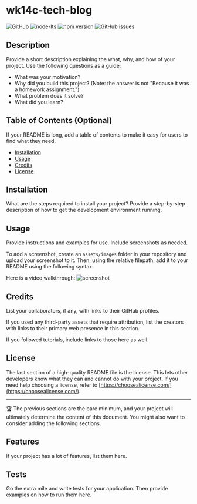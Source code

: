 # wk14c-tech-blog

![GitHub](https://img.shields.io/github/license/josht-dev/wk14c-tech-blog?style=for-the-badge)
![node-lts](https://img.shields.io/badge/node-16.18.0-brightgreen?style=for-the-badge)
[![npm version](https://img.shields.io/badge/express-4.16.4-brightgreen?style=for-the-badge)](https://badge.fury.io/js/express)
![GitHub issues](https://img.shields.io/github/issues/josht-dev/wk14c-tech-blog?style=for-the-badge)

## Description

Provide a short description explaining the what, why, and how of your project. Use the following questions as a guide:

- What was your motivation?
- Why did you build this project? (Note: the answer is not "Because it was a homework assignment.")
- What problem does it solve?
- What did you learn?

## Table of Contents (Optional)

If your README is long, add a table of contents to make it easy for users to find what they need.

- [Installation](#installation)
- [Usage](#usage)
- [Credits](#credits)
- [License](#license)

## Installation

What are the steps required to install your project? Provide a step-by-step description of how to get the development environment running.

## Usage

Provide instructions and examples for use. Include screenshots as needed.

To add a screenshot, create an `assets/images` folder in your repository and upload your screenshot to it. Then, using the relative filepath, add it to your README using the following syntax:

Here is a video walkthrough: 
![screenshot](./assets/images/screenshot.png)

## Credits

List your collaborators, if any, with links to their GitHub profiles.

If you used any third-party assets that require attribution, list the creators with links to their primary web presence in this section.

If you followed tutorials, include links to those here as well.

## License

The last section of a high-quality README file is the license. This lets other developers know what they can and cannot do with your project. If you need help choosing a license, refer to [https://choosealicense.com/](https://choosealicense.com/).

---

🏆 The previous sections are the bare minimum, and your project will ultimately determine the content of this document. You might also want to consider adding the following sections.

## Features

If your project has a lot of features, list them here.

## Tests

Go the extra mile and write tests for your application. Then provide examples on how to run them here.